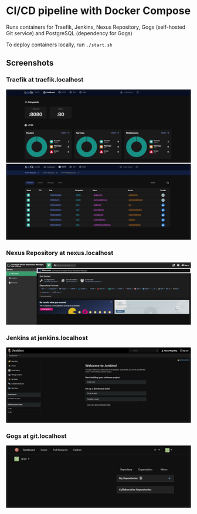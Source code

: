 # CI/CD pipeline with Docker Compose

Runs containers for Traefik, Jenkins, Nexus Repository, Gogs (self-hosted Git service) and PostgreSQL (dependency for Gogs)

To deploy containers locally, run `./start.sh`

## Screenshots

### Traefik at traefik.localhost

![traefik-1](screenshots/traefik-1.png)
![traefik-2](screenshots/traefik-2.png)

### Nexus Repository at nexus.localhost

![nexus-1](screenshots/nexus-1.png)

### Jenkins at jenkins.localhost

![jenkins-1](screenshots/jenkins-1.png)

### Gogs at git.localhost

![gogs-1](screenshots/gogs-1.png)
